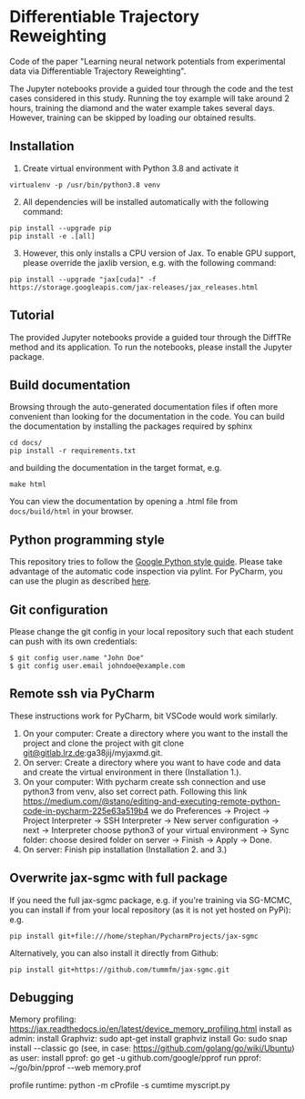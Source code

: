 # Differentiable Trajectory Reweighting

Code of the paper "Learning neural network potentials from 
experimental data via Differentiable Trajectory Reweighting".

The Jupyter notebooks provide a guided tour through the code and 
the test cases considered in this study. Running the toy example 
will take around 2 hours, training the diamond and the water example 
takes several days. However, training can be skipped by loading our 
obtained results.

## Installation

1. Create virtual environment with Python 3.8 and activate it
```
virtualenv -p /usr/bin/python3.8 venv
```
2. All dependencies will be installed automatically with the following command: <br/>
```
pip install --upgrade pip
pip install -e .[all]
```
3. However, this only installs a CPU version of Jax. To enable GPU support, 
please override the jaxlib version, e.g. with the following command:
```
pip install --upgrade "jax[cuda]" -f https://storage.googleapis.com/jax-releases/jax_releases.html
```
## Tutorial

The provided Jupyter notebooks provide a guided tour through the 
DiffTRe method and its application.
To run the notebooks, please install the Jupyter package.

## Build documentation

Browsing through the auto-generated documentation files if often more convenient
than looking for the documentation in the code. You can build the documentation 
by installing the packages required by sphinx
```
cd docs/
pip install -r requirements.txt
```
and building the documentation in the target format, e.g.
```
make html
```
You can view the documentation by opening a .html file from 
```docs/build/html``` in your browser.


## Python programming style
This repository tries to follow the 
[Google Python style guide](https://google.github.io/styleguide/pyguide.html).
Please take advantage of the automatic code inspection via pylint.
For PyCharm, you can use the plugin as described 
[here](https://github.com/leinardi/pylint-pycharm).


## Git configuration
Please change the git config in your local repository such that each student 
can push with its own credentials:
```
$ git config user.name "John Doe"
$ git config user.email johndoe@example.com
```
## Remote ssh via PyCharm
These instructions work for PyCharm, bit VSCode would work similarly.

1. On your computer: Create a directory where you want to the install 
the project and clone the project with git clone git@gitlab.lrz.de:ga38jij/myjaxmd.git.
2. On server: Create a directory where you want to have code and data and create 
the virtual environment in there (Installation 1.).
3. On your computer: With pycharm create ssh connection and use python3 from 
venv, also set correct path. Following this link
https://medium.com/@stano/editing-and-executing-remote-python-code-in-pycharm-225e63a519b4 
we do Preferences -> Project -> Project Interpreter -> SSH Interpreter 
-> New server configuration -> next -> Interpreter choose python3 of your 
virtual environment -> Sync folder: choose desired folder on server -> Finish 
-> Apply -> Done.
4. On server: Finish pip installation (Installation 2. and 3.) 

## Overwrite jax-sgmc with full package
If ỳou need the full jax-sgmc package, e.g. if you're training via SG-MCMC, you
can install if from your local repository (as it is not yet hosted on PyPi): e.g.
```
pip install git+file:///home/stephan/PycharmProjects/jax-sgmc
```
Alternatively, you can also install it directly from Github:
```
pip install git+https://github.com/tummfm/jax-sgmc.git
```
## Debugging

Memory profiling:
    https://jax.readthedocs.io/en/latest/device_memory_profiling.html
    install as admin:
        install Graphviz: sudo apt-get install graphviz
        install Go: sudo snap install --classic go (see, in case: https://github.com/golang/go/wiki/Ubuntu)
    as user:
        install pprof: go get -u github.com/google/pprof
        run pprof:  ~/go/bin/pprof --web memory.prof

profile runtime:
python -m cProfile -s cumtime myscript.py
